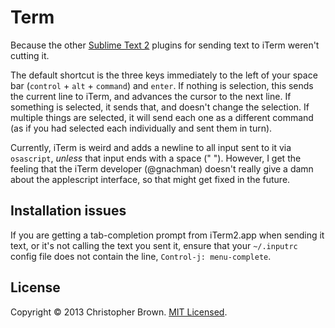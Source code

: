 # Term

Because the other [Sublime Text 2](http://www.sublimetext.com/2) plugins for sending text to iTerm weren't cutting it.

The default shortcut is the three keys immediately to the left of your space bar (`control` + `alt` + `command`) and `enter`. If nothing is selection, this sends the current line to iTerm, and advances the cursor to the next line. If something is selected, it sends that, and doesn't change the selection. If multiple things are selected, it will send each one as a different command (as if you had selected each individually and sent them in turn).

Currently, iTerm is weird and adds a newline to all input sent to it via `osascript`, _unless_ that input ends with a space (" "). However, I get the feeling that the iTerm developer (@gnachman) doesn't really give a damn about the applescript interface, so that might get fixed in the future.


## Installation issues

If you are getting a tab-completion prompt from iTerm2.app when sending it text, or it's not calling the text you sent it, ensure that your `~/.inputrc` config file does not contain the line, `Control-j: menu-complete`.


## License

Copyright © 2013 Christopher Brown. [MIT Licensed](LICENSE).

